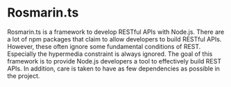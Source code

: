 # Rosmarin.ts

Rosmarin.ts is a framework to develop RESTful APIs with Node.js. There are a lot of npm packages that claim to allow 
developers to build RESTful APIs. However, these often ignore some fundamental conditions of REST. 
Especially the hypermedia constraint is always ignored. The goal of this framework is to provide Node.js developers a tool
to effectively build REST APIs. In addition, care is taken to have as few dependencies as possible in the project.

